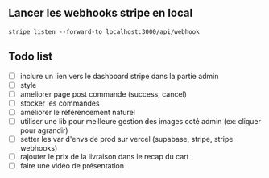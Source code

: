 ## Lancer les webhooks stripe en local

`stripe listen --forward-to localhost:3000/api/webhook`

## Todo list

- [ ] inclure un lien vers le dashboard stripe dans la partie admin
- [ ] style
- [ ] ameliorer page post commande (success, cancel)
- [ ] stocker les commandes
- [ ] améliorer le référencement naturel
- [ ] utiliser une lib pour meilleure gestion des images coté admin (ex: cliquer pour agrandir)
- [ ] setter les var d'envs de prod sur vercel (supabase, stripe, stripe webhooks)
- [ ] rajouter le prix de la livraison dans le recap du cart
- [ ] faire une vidéo de présentation
